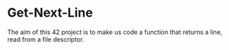 # Get-Next-Line
The aim of this 42 project is to make us code a function that returns a line, read from a file descriptor.
